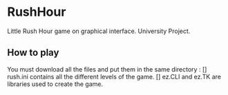 # RushHour
Little Rush Hour game on graphical interface. University Project.

## How to play

You must download all the files and put them in the same directory :
[] rush.ini contains all the different levels of the game.
[] ez.CLI and ez.TK are libraries used to create the game.
